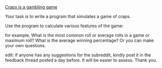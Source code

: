 [Craps is a gambling game](http://en.wikipedia.org/wiki/Craps)


Your task is to write a program that simulates a game of craps. 

Use the program to calculate various features of the game: 

for example, What is the most common roll or average rolls in a game or maximum roll? What is the average winning percentage? Or you can make your own questions.



edit: if anyone has any suggestions for the subreddit, kindly post it in the feedback thread posted a day before. It will be easier to assess. Thank you.

